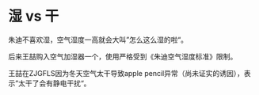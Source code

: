 # 湿 vs 干

朱迪不喜欢湿，空气湿度一高就会大叫”怎么这么湿的啦“。

后来王喆购入空气加湿器一个，使用严格受到《朱迪空气湿度标准》限制。

王喆在ZJGFLS因为冬天空气太干导致apple pencil异常（尚未证实的诱因），表示”太干了会有静电干扰“。